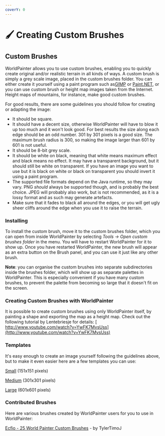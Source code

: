 ```yaml
---
coverY: 0
---
```


# 🖌 Creating Custom Brushes

## Custom Brushes

WorldPainter allows you to use custom brushes, enabling you to quickly create original and/or realistic terrain in all kinds of ways. A custom brush is simply a grey scale image, placed in the custom brushes folder. You can either create it yourself using a paint program such as [​GIMP](http://www.gimp.org) or [​Paint.NET](http://www.getpaint.net), or you can use custom brush or height map images taken from the Internet. Height maps of mountains, for instance, make good custom brushes.

For good results, there are some guidelines you should follow for creating or adapting the image:

* It should be square.
* It should have a decent size, otherwise WorldPainter will have to blow it up too much and it won't look good. For best results the size along each edge should be an odd number. 301 by 301 pixels is a good size. The maximum brush radius is 300, so making the image larger than 601 by 601 is not useful.
* It should be 8-bit grey scale.
* It should be white on black, meaning that white means maximum effect and black means no effect. It may have a transparent background, but it should still be white on transparent. If you have an image you want to use but it is black on white or black on transparent you should invert it using a paint program.
* The supported file formats depend on the Java runtime, so they may vary. PNG _should_ always be supported though, and is probably the best choice. JPEG will probably also work, but is not recommended, as it is a lossy format and as such may generate artefacts.
* Make sure that it fades to black all around the edges, or you will get ugly sheer cliffs around the edge when you use it to raise the terrain.

### Installing

To install the custom brush, move it to the custom brushes folder, which you can open from inside WorldPainter by selecting _Tools -> Open custom brushes folder_ in the menu. You will have to restart WorldPainter for it to show up. Once you have restarted WorldPainter, the new brush will appear as an extra button on the Brush panel, and you can use it just like any other brush.

**Note**: you can organise the custom brushes into separate subdirectories inside the brushes folder, which will show up as separate palettes in WorldPainter. This is especially convenient if you have many custom brushes, to prevent the palette from becoming so large that it doesn't fit on the screen.

### Creating Custom Brushes with WorldPainter

It is possible to create custom brushes using only WorldPainter itself, by painting a shape and exporting the map as a height map. Check out the following tutorial by Lentebriesje for details: [​http://www.youtube.com/watch?v=YwFK7MvsUss](http://www.youtube.com/watch?v=YwFK7MvsUss)

### Templates

It's easy enough to create an image yourself following the guidelines above, but to make it even easier here are a few templates you can use:

[​Small](http://www.worldpainter.net/images/custom\_brush\_template\_small.png) (151x151 pixels)

[​Medium](http://www.worldpainter.net/images/custom\_brush\_template\_medium.png) (301x301 pixels)

[​Large](http://www.worldpainter.net/images/custom\_brush\_template\_large.png) (601x601 pixels)

### Contributed Brushes

Here are various brushes created by WorldPainter users for you to use in WorldPainter:

[​Ecfio - 25 World Painter Custom Brushes](http://www.planetminecraft.com/project/ecfio---25-worldpainter-custom-brushes---by-tylertimoj/#comments) - by TylerTimoJ

